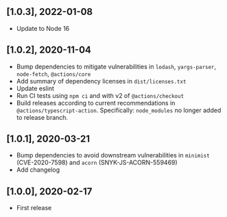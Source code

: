 ## [1.0.3], 2022-01-08

* Update to Node 16

## [1.0.2], 2020-11-04

* Bump dependencies to mitigate vulnerabilities in
	`lodash`, `yargs-parser`, `node-fetch`, `@actions/core`
* Add summary of dependency licenses in `dist/licenses.txt`
* Update eslint
* Run CI tests using `npm ci` and with v2 of `@actions/checkout`
* Build releases according to current recommendations in
	`@actions/typescript-action`.
	Specifically: `node_modules` no longer added to release branch.


## [1.0.1], 2020-03-21

* Bump dependencies to avoid downstream vulnerabilities in `minimist`
	(CVE-2020-7598) and `acorn` (SNYK-JS-ACORN-559469)
* Add changelog


## [1.0.0], 2020-02-17

* First release